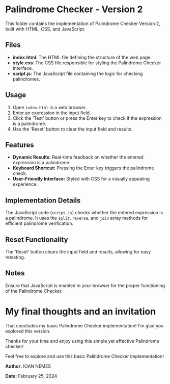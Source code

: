 # Palindrome Checker - Version 2

This folder contains the implementation of Palindrome Checker Version 2, built with HTML, CSS, and JavaScript.

## Files

- **index.html**: The HTML file defining the structure of the web page.
- **style.css**: The CSS file responsible for styling the Palindrome Checker interface.
- **script.js**: The JavaScript file containing the logic for checking palindromes.

## Usage

1. Open `index.html` in a web browser.
2. Enter an expression in the input field.
3. Click the 'Test' button or press the Enter key to check if the expression is a palindrome.
4. Use the 'Reset' button to clear the input field and results.

## Features

- **Dynamic Results:** Real-time feedback on whether the entered expression is a palindrome.
- **Keyboard Shortcut:** Pressing the Enter key triggers the palindrome check.
- **User-Friendly Interface:** Styled with CSS for a visually appealing experience.

## Implementation Details

The JavaScript code (`script.js`) checks whether the entered expression is a palindrome. It uses the `split`, `reverse`, and `join` array methods for efficient palindrome verification.


## Reset Functionality
The 'Reset' button clears the input field and results, allowing for easy retesting.

## Notes
Ensure that JavaScript is enabled in your browser for the proper functioning of the Palindrome Checker.

# My final thoughts and an invitation

That concludes my basic Palindrome Checker implementation! I'm glad you explored this version.

Thanks for your time and enjoy using this simple yet effective Palindrome checker!

Feel free to explore and use this basic Palindrome Checker implementation!

**Author:** IOAN NEMES

**Date:** February 25, 2024